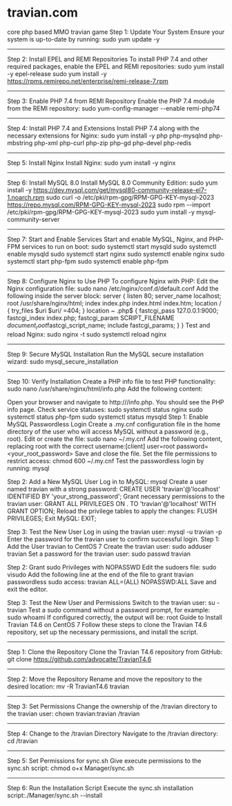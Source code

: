 # travian.com
 core php based MMO travian game
Step 1: Update Your System
Ensure your system is up-to-date by running:
sudo yum update -y

---
Step 2: Install EPEL and REMI Repositories
To install PHP 7.4 and other required packages, enable the EPEL and REMI repositories:
sudo yum install -y epel-release
sudo yum install -y https://rpms.remirepo.net/enterprise/remi-release-7.rpm

---

Step 3: Enable PHP 7.4 from REMI Repository
Enable the PHP 7.4 module from the REMI repository:
sudo yum-config-manager --enable remi-php74

---
Step 4: Install PHP 7.4 and Extensions
Install PHP 7.4 along with the necessary extensions for Nginx:
sudo yum install -y php php-mysqlnd php-mbstring php-xml php-curl php-zip php-gd php-devel php-redis

---

Step 5: Install Nginx
Install Nginx:
sudo yum install -y nginx

---

Step 6: Install MySQL 8.0
Install MySQL 8.0 Community Edition:
sudo yum install -y https://dev.mysql.com/get/mysql80-community-release-el7-1.noarch.rpm
sudo curl -o /etc/pki/rpm-gpg/RPM-GPG-KEY-mysql-2023 https://repo.mysql.com/RPM-GPG-KEY-mysql-2023
sudo rpm --import /etc/pki/rpm-gpg/RPM-GPG-KEY-mysql-2023
sudo yum install -y mysql-community-server

---
Step 7: Start and Enable Services
Start and enable MySQL, Nginx, and PHP-FPM services to run on boot:
sudo systemctl start mysqld
sudo systemctl enable mysqld
sudo systemctl start nginx
sudo systemctl enable nginx
sudo systemctl start php-fpm
sudo systemctl enable php-fpm

---

Step 8: Configure Nginx to Use PHP
To configure Nginx with PHP:
Edit the Nginx configuration file:
sudo nano /etc/nginx/conf.d/default.conf
Add the following inside the server block:
server {
listen 80;
server_name localhost;
root /usr/share/nginx/html;
index index.php index.html index.htm;
location / {
try_files $uri $uri/ =404;
}
location ~ .php$ {
fastcgi_pass 127.0.0.1:9000;
fastcgi_index index.php;
fastcgi_param SCRIPT_FILENAME $document_root$fastcgi_script_name;
include fastcgi_params;
}
}
Test and reload Nginx:
sudo nginx -t
sudo systemctl reload nginx

---

Step 9: Secure MySQL Installation
Run the MySQL secure installation wizard:
sudo mysql_secure_installation

---

Step 10: Verify Installation
Create a PHP info file to test PHP functionality:
sudo nano /usr/share/nginx/html/info.php
Add the following content:
<?php
phpinfo();
?>
Open your browser and navigate to http://<your-server-ip>/info.php. You should see the PHP info page.
Check service statuses:
sudo systemctl status nginx
sudo systemctl status php-fpm
sudo systemctl status mysqld
Step 1: Enable MySQL Passwordless Login
Create a .my.cnf configuration file in the home directory of the user who will access MySQL without a password (e.g., root).
Edit or create the file:
sudo nano ~/.my.cnf
Add the following content, replacing root with the correct username:[client]
user=root
password=<your_root_password>
Save and close the file.
Set the file permissions to restrict access:
chmod 600 ~/.my.cnf
Test the passwordless login by running:
mysql

Step 2: Add a New MySQL User
Log in to MySQL:
mysql
Create a user named travian with a strong password:
CREATE USER 'travian'@'localhost' IDENTIFIED BY 'your_strong_password';
Grant necessary permissions to the travian user:
GRANT ALL PRIVILEGES ON . TO 'travian'@'localhost' WITH GRANT OPTION;
Reload the privilege tables to apply the changes:
FLUSH PRIVILEGES;
Exit MySQL:
EXIT;

Step 3: Test the New User
Log in using the travian user:
mysql -u travian -p
Enter the password for the travian user to confirm successful login.
Step 1: Add the User travian to CentOS 7
Create the travian user:
sudo adduser travian
Set a password for the travian user:
sudo passwd travian

Step 2: Grant sudo Privileges with NOPASSWD
Edit the sudoers file:
sudo visudo
Add the following line at the end of the file to grant travian passwordless sudo access:
travian ALL=(ALL) NOPASSWD:ALL
Save and exit the editor.

Step 3: Test the New User and Permissions
Switch to the travian user:
su - travian
Test a sudo command without a password prompt, for example:
sudo whoami
If configured correctly, the output will be:
root
Guide to Install Travian T4.6 on CentOS 7
Follow these steps to clone the Travian T4.6 repository, set up the necessary permissions, and install the script.

---

Step 1: Clone the Repository
Clone the Travian T4.6 repository from GitHub:
git clone https://github.com/advocaite/TravianT4.6

---

Step 2: Move the Repository
Rename and move the repository to the desired location:
mv -R TravianT4.6 travian

---

Step 3: Set Permissions
Change the ownership of the /travian directory to the travian user:
chown travian:travian /travian

---

Step 4: Change to the /travian Directory
Navigate to the /travian directory:
cd /travian

---

Step 5: Set Permissions for sync.sh
Give execute permissions to the sync.sh script:
chmod o+x Manager/sync.sh

---

Step 6: Run the Installation Script
Execute the sync.sh installation script:./Manager/sync.sh --install
